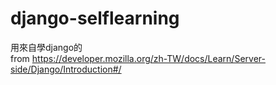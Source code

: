 # django-selflearning
用來自學django的</br>
from https://developer.mozilla.org/zh-TW/docs/Learn/Server-side/Django/Introduction#/
